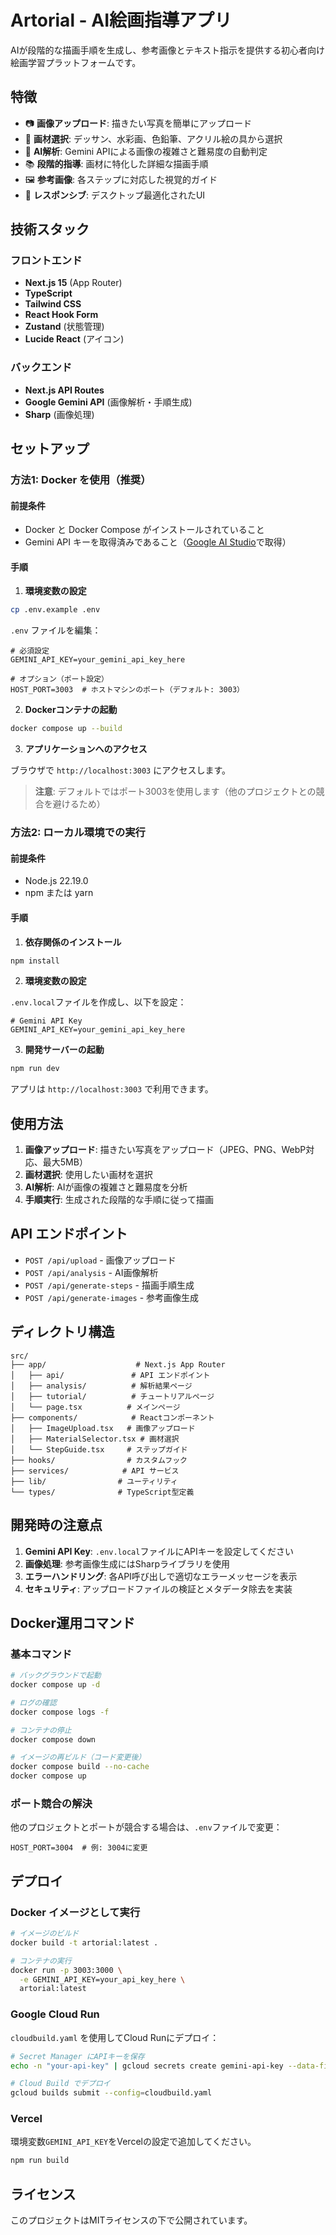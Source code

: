 # Artorial - AI絵画指導アプリ

AIが段階的な描画手順を生成し、参考画像とテキスト指示を提供する初心者向け絵画学習プラットフォームです。

## 特徴

- 📷 **画像アップロード**: 描きたい写真を簡単にアップロード
- 🎨 **画材選択**: デッサン、水彩画、色鉛筆、アクリル絵の具から選択
- 🤖 **AI解析**: Gemini APIによる画像の複雑さと難易度の自動判定
- 📚 **段階的指導**: 画材に特化した詳細な描画手順
- 🖼️ **参考画像**: 各ステップに対応した視覚的ガイド
- 📱 **レスポンシブ**: デスクトップ最適化されたUI

## 技術スタック

### フロントエンド
- **Next.js 15** (App Router)
- **TypeScript**
- **Tailwind CSS**
- **React Hook Form**
- **Zustand** (状態管理)
- **Lucide React** (アイコン)

### バックエンド
- **Next.js API Routes**
- **Google Gemini API** (画像解析・手順生成)
- **Sharp** (画像処理)

## セットアップ

### 方法1: Docker を使用（推奨）

#### 前提条件
- Docker と Docker Compose がインストールされていること
- Gemini API キーを取得済みであること（[Google AI Studio](https://aistudio.google.com/app/apikey)で取得）

#### 手順

1. **環境変数の設定**
```bash
cp .env.example .env
```

`.env` ファイルを編集：
```env
# 必須設定
GEMINI_API_KEY=your_gemini_api_key_here

# オプション（ポート設定）
HOST_PORT=3003  # ホストマシンのポート（デフォルト: 3003）
```

2. **Dockerコンテナの起動**
```bash
docker compose up --build
```

3. **アプリケーションへのアクセス**

ブラウザで `http://localhost:3003` にアクセスします。

> **注意**: デフォルトではポート3003を使用します（他のプロジェクトとの競合を避けるため）

### 方法2: ローカル環境での実行

#### 前提条件
- Node.js 22.19.0
- npm または yarn

#### 手順

1. **依存関係のインストール**
```bash
npm install
```

2. **環境変数の設定**

`.env.local`ファイルを作成し、以下を設定：
```env
# Gemini API Key
GEMINI_API_KEY=your_gemini_api_key_here
```

3. **開発サーバーの起動**
```bash
npm run dev
```

アプリは `http://localhost:3003` で利用できます。

## 使用方法

1. **画像アップロード**: 描きたい写真をアップロード（JPEG、PNG、WebP対応、最大5MB）
2. **画材選択**: 使用したい画材を選択
3. **AI解析**: AIが画像の複雑さと難易度を分析
4. **手順実行**: 生成された段階的な手順に従って描画

## API エンドポイント

- `POST /api/upload` - 画像アップロード
- `POST /api/analysis` - AI画像解析
- `POST /api/generate-steps` - 描画手順生成
- `POST /api/generate-images` - 参考画像生成

## ディレクトリ構造

```
src/
├── app/                    # Next.js App Router
│   ├── api/               # API エンドポイント
│   ├── analysis/          # 解析結果ページ
│   ├── tutorial/          # チュートリアルページ
│   └── page.tsx          # メインページ
├── components/            # Reactコンポーネント
│   ├── ImageUpload.tsx   # 画像アップロード
│   ├── MaterialSelector.tsx # 画材選択
│   └── StepGuide.tsx     # ステップガイド
├── hooks/                # カスタムフック
├── services/            # API サービス
├── lib/                # ユーティリティ
└── types/              # TypeScript型定義
```

## 開発時の注意点

1. **Gemini API Key**: `.env.local`ファイルにAPIキーを設定してください
2. **画像処理**: 参考画像生成にはSharpライブラリを使用
3. **エラーハンドリング**: 各API呼び出しで適切なエラーメッセージを表示
4. **セキュリティ**: アップロードファイルの検証とメタデータ除去を実装

## Docker運用コマンド

### 基本コマンド

```bash
# バックグラウンドで起動
docker compose up -d

# ログの確認
docker compose logs -f

# コンテナの停止
docker compose down

# イメージの再ビルド（コード変更後）
docker compose build --no-cache
docker compose up
```

### ポート競合の解決

他のプロジェクトとポートが競合する場合は、`.env`ファイルで変更：

```env
HOST_PORT=3004  # 例: 3004に変更
```

## デプロイ

### Docker イメージとして実行

```bash
# イメージのビルド
docker build -t artorial:latest .

# コンテナの実行
docker run -p 3003:3000 \
  -e GEMINI_API_KEY=your_api_key_here \
  artorial:latest
```

### Google Cloud Run

`cloudbuild.yaml` を使用してCloud Runにデプロイ：

```bash
# Secret Manager にAPIキーを保存
echo -n "your-api-key" | gcloud secrets create gemini-api-key --data-file=-

# Cloud Build でデプロイ
gcloud builds submit --config=cloudbuild.yaml
```

### Vercel

環境変数`GEMINI_API_KEY`をVercelの設定で追加してください。

```bash
npm run build
```

## ライセンス

このプロジェクトはMITライセンスの下で公開されています。
